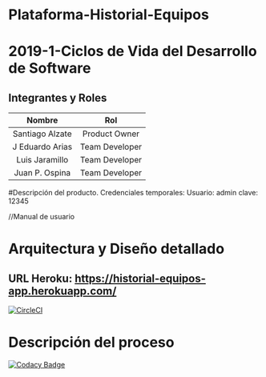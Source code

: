 # Plataforma-Historial-Equipos

# 2019-1-Ciclos de Vida del Desarrollo de Software
## Integrantes y Roles

|     Nombre    |     Rol         |
|:--------------:|:-------------: |
|Santiago Alzate|Product Owner    |
|J Eduardo Arias|Team Developer   |
|Luis Jaramillo |Team Developer   |
|Juan P. Ospina |Team Developer   |

#Descripción del producto.
Credenciales temporales:
Usuario: admin
clave: 12345

//Manual de usuario

# Arquitectura y Diseño detallado
##
##
##
## URL Heroku: https://historial-equipos-app.herokuapp.com/  
[![CircleCI](https://circleci.com/gh/teamajo/Plataforma-Historial-Equipos.svg?style=svg)](https://circleci.com/gh/teamajo/Plataforma-Historial-Equipos)

# Descripción del proceso


[![Codacy Badge](https://api.codacy.com/project/badge/Grade/a927c494d8f34139a5ac5c5f56ea674e)](https://app.codacy.com/app/AriasAEnima/Plataforma-Historial-Equipos?utm_source=github.com&utm_medium=referral&utm_content=teamajo/Plataforma-Historial-Equipos&utm_campaign=Badge_Grade_Dashboard) 





